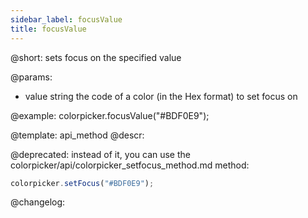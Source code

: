 ```yaml
---
sidebar_label: focusValue
title: focusValue
---          
```


@short: sets focus on the specified value


@params:
- value		string		the code of a color (in the Hex format) to set focus on



@example:
colorpicker.focusValue("#BDF0E9");


@template: api_method
@descr:

@deprecated: instead of it, you can use the colorpicker/api/colorpicker_setfocus_method.md method:

~~~js
colorpicker.setFocus("#BDF0E9");
~~~




@changelog:


